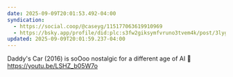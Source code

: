 ```yaml
---
date: 2025-09-09T20:01:53.492-04:00
syndication:
  - https://social.coop/@caseyg/115177063619910969
  - https://bsky.app/profile/did:plc:s3fw2giksymfvruno3tvem4k/post/3lygwkmiox62a
updated: 2025-09-09T20:01:59.237-04:00
---
```


Daddy's Car (2016) is soOoo nostalgic for a different age of AI 👀 https://youtu.be/LSHZ_b05W7o

